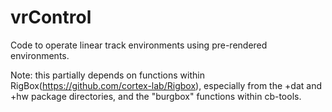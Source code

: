 # vrControl
 Code to operate linear track environments using pre-rendered environments.

Note: this partially depends on functions within RigBox(https://github.com/cortex-lab/Rigbox), especially from the +dat and +hw package directories, and the "burgbox" functions within cb-tools. 

